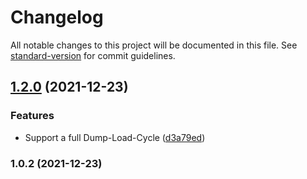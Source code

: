 # Changelog

All notable changes to this project will be documented in this file. See [standard-version](https://github.com/conventional-changelog/standard-version) for commit guidelines.

## [1.2.0](https://github.com/mdornseif/datastore-to-bigquery/compare/v1.0.2...v1.2.0) (2021-12-23)


### Features

* Support a full Dump-Load-Cycle ([d3a79ed](https://github.com/mdornseif/datastore-to-bigquery/commit/d3a79ed32287d131225e3975e710fdb17db21113))

### 1.0.2 (2021-12-23)
